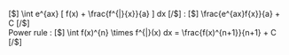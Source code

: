 [$] \int e^{ax} [ f(x) + \frac{f^{|}{x}}{a} ] dx [/$] : [$] \frac{e^{ax}f{x}}{a} + C [/$]  
Power rule  : [$] \int f(x)^{n} \times f^{|}(x) dx = \frac{f(x)^{n+1}}{n+1} + C [/$]  


